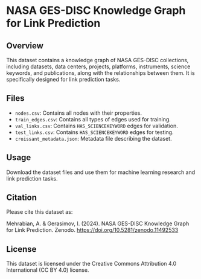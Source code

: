 # NASA GES-DISC Knowledge Graph for Link Prediction

## Overview

This dataset contains a knowledge graph of NASA GES-DISC collections, including datasets, data centers, projects, platforms, instruments, science keywords, and publications, along with the relationships between them. It is specifically designed for link prediction tasks.

## Files

- `nodes.csv`: Contains all nodes with their properties.
- `train_edges.csv`: Contains all types of edges used for training.
- `val_links.csv`: Contains `HAS_SCIENCEKEYWORD` edges for validation.
- `test_links.csv`: Contains `HAS_SCIENCEKEYWORD` edges for testing.
- `croissant_metadata.json`: Metadata file describing the dataset.

## Usage

Download the dataset files and use them for machine learning research and link prediction tasks.

## Citation

Please cite this dataset as:

Mehrabian, A. & Gerasimov, I. (2024). NASA GES-DISC Knowledge Graph for Link Prediction. Zenodo. https://doi.org/10.5281/zenodo.11492533

## License

This dataset is licensed under the Creative Commons Attribution 4.0 International (CC BY 4.0) license.
